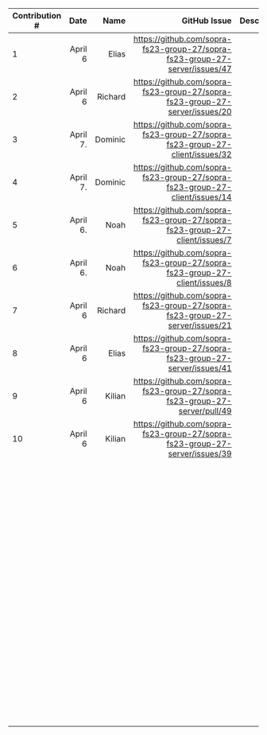 | Contribution # |     Date |    Name |                                                                GitHub Issue | Description |
|----------------|---------:|--------:|----------------------------------------------------------------------------:|------------:|
| 1              |  April 6 |   Elias | https://github.com/sopra-fs23-group-27/sopra-fs23-group-27-server/issues/47 |           	 |
| 2              |  April 6 | Richard | https://github.com/sopra-fs23-group-27/sopra-fs23-group-27-server/issues/20 |           	 |
| 3              | April 7. | Dominic | https://github.com/sopra-fs23-group-27/sopra-fs23-group-27-client/issues/32 |           	 |
| 4              | April 7. | Dominic | https://github.com/sopra-fs23-group-27/sopra-fs23-group-27-client/issues/14 |           	 |
| 5              | April 6. |    Noah |  https://github.com/sopra-fs23-group-27/sopra-fs23-group-27-client/issues/7 |           	 |
| 6              | April 6. |    Noah |  https://github.com/sopra-fs23-group-27/sopra-fs23-group-27-client/issues/8 |           	 |
| 7              |  April 6 | Richard | https://github.com/sopra-fs23-group-27/sopra-fs23-group-27-server/issues/21 |           	 |
| 8              |  April 6 |   Elias | https://github.com/sopra-fs23-group-27/sopra-fs23-group-27-server/issues/41 |           	 |
| 9              | April 6 	 | Kilian 	 |https://github.com/sopra-fs23-group-27/sopra-fs23-group-27-server/pull/49 |           	 |
| 10             | April 6 	 | Kilian 	 |https://github.com/sopra-fs23-group-27/sopra-fs23-group-27-server/issues/39|           	 |
| 	              |        	 |       	 |                                                                           	 |           	 |
| 	              |        	 |       	 |                                                                           	 |           	 |
| 	              |        	 |       	 |                                                                           	 |           	 |
| 	              |        	 |       	 |                                                                           	 |           	 |
| 	              |        	 |       	 |                                                                           	 |           	 |
| 	              |        	 |       	 |                                                                           	 |           	 |
| 	              |        	 |       	 |                                                                           	 |           	 |
| 	              |        	 |       	 |                                                                           	 |           	 |
| 	              |        	 |       	 |                                                                           	 |           	 |
| 	              |        	 |       	 |                                                                           	 |           	 |
| 	              |        	 |       	 |                                                                           	 |           	 |
| 	              |        	 |       	 |                                                                           	 |           	 |
| 	              |        	 |       	 |                                                                           	 |           	 |
| 	              |        	 |       	 |                                                                           	 |           	 |
| 	              |        	 |       	 |                                                                           	 |           	 |
| 	              |        	 |       	 |                                                                           	 |           	 |
| 	              |        	 |       	 |                                                                           	 |           	 |
| 	              |        	 |       	 |                                                                           	 |           	 |
| 	              |        	 |       	 |                                                                           	 |           	 |
| 	              |        	 |       	 |                                                                           	 |           	 |
| 	              |        	 |       	 |                                                                           	 |           	 |
| 	              |        	 |       	 |                                                                           	 |           	 |
| 	              |        	 |       	 |                                                                           	 |           	 |
| 	              |        	 |       	 |                                                                           	 |           	 |
| 	              |        	 |       	 |                                                                           	 |           	 |
| 	              |        	 |       	 |                                                                           	 |           	 |
| 	              |        	 |       	 |                                                                           	 |           	 |
| 	              |        	 |       	 |                                                                           	 |           	 |
| 	              |        	 |       	 |                                                                           	 |           	 |
| 	              |        	 |       	 |                                                                           	 |           	 |
| 	              |        	 |       	 |                                                                           	 |           	 |
| 	              |        	 |       	 |                                                                           	 |           	 |
| 	              |        	 |       	 |                                                                           	 |           	 |
| 	              |        	 |       	 |                                                                           	 |           	 |
| 	              |        	 |       	 |                                                                           	 |           	 |
| 	              |        	 |       	 |                                                                           	 |           	 |
| 	              |        	 |       	 |                                                                           	 |           	 |
| 	              |        	 |       	 |                                                                           	 |           	 |
| 	              |        	 |       	 |                                                                           	 |           	 |
| 	              |        	 |       	 |                                                                           	 |           	 |
| 	              |        	 |       	 |                                                                           	 |           	 |
| 	              |        	 |       	 |                                                                           	 |           	 |
| 	              |        	 |       	 |                                                                           	 |           	 |
| 	              |        	 |       	 |                                                                           	 |           	 |
| 	              |        	 |       	 |                                                                           	 |           	 |
| 	              |        	 |       	 |                                                                           	 |           	 |
| 	              |        	 |       	 |                                                                           	 |           	 |
| 	              |        	 |       	 |                                                                           	 |           	 |
| 	              |        	 |       	 |                                                                           	 |           	 |
| 	              |        	 |       	 |                                                                           	 |           	 |
| 	              |        	 |       	 |                                                                           	 |           	 |
| 	              |        	 |       	 |                                                                           	 |           	 |
| 	              |        	 |       	 |                                                                           	 |           	 |
| 	              |        	 |       	 |                                                                           	 |           	 |
| 	              |        	 |       	 |                                                                           	 |           	 |
| 	              |        	 |       	 |                                                                           	 |           	 |
| 	              |        	 |       	 |                                                                           	 |           	 |
| 	              |        	 |       	 |                                                                           	 |           	 |
| 	              |        	 |       	 |                                                                           	 |           	 |
| 	              |        	 |       	 |                                                                           	 |           	 |
| 	              |        	 |       	 |                                                                           	 |           	 |
| 	              |        	 |       	 |                                                                           	 |           	 |
| 	              |        	 |       	 |                                                                           	 |           	 |
| 	              |        	 |       	 |                                                                           	 |           	 |
| 	              |        	 |       	 |                                                                           	 |           	 |
| 	              |        	 |       	 |                                                                           	 |           	 |
| 	              |        	 |       	 |                                                                           	 |           	 |
| 	              |        	 |       	 |                                                                           	 |           	 |
| 	              |        	 |       	 |                                                                           	 |           	 |
| 	              |        	 |       	 |                                                                           	 |           	 |
| 	              |        	 |       	 |                                                                           	 |           	 |
| 	              |        	 |       	 |                                                                           	 |           	 |
| 	              |        	 |       	 |                                                                           	 |           	 |
| 	              |        	 |       	 |                                                                           	 |           	 |
| 	              |        	 |       	 |                                                                           	 |           	 |
| 	              |        	 |       	 |                                                                           	 |           	 |
| 	              |        	 |       	 |                                                                           	 |           	 |
| 	              |        	 |       	 |                                                                           	 |           	 |
| 	              |        	 |       	 |                                                                           	 |           	 |
| 	              |        	 |       	 |                                                                           	 |           	 |
| 	              |        	 |       	 |                                                                           	 |           	 |
| 	              |        	 |       	 |                                                                           	 |           	 |
| 	              |        	 |       	 |                                                                           	 |           	 |
| 	              |        	 |       	 |                                                                           	 |           	 |
| 	              |        	 |       	 |                                                                           	 |           	 |
| 	              |        	 |       	 |                                                                           	 |           	 |
| 	              |        	 |       	 |                                                                           	 |           	 |
| 	              |        	 |       	 |                                                                           	 |           	 |
| 	              |        	 |       	 |                                                                           	 |           	 |
